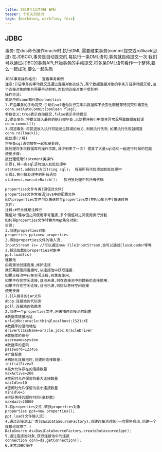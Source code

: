 ```yaml
---
title: 2019年11月9日 日报 
teaser: 十多天的努力
tags: [markdown, workflow, foss]
---
```

## JDBC
   事务:
	在dos命令操作oracle时,执行DML,需要结束事务(commit提交或rollback回退)
	在JDBC中,事务是自动提交的,每执行一条DML语句,事务就自动提交一次
	我们可以通过JDBC的事务API,开始事务的手动提交,将多条DML语句看作一个整体,要么一起成功,要么一起失败

	JDBC事务操作格式:  查看事务案例
	注意:开启事务的手动提交是通过连接对象按成的,某个数据连接对象的事务开启手动提交后,这个连接对象的事务需要手动控制,而其他连接对象不受影响
	操作方法:
	笔记中的conn都代表connection
	1.开启事务的手动提交:手动后sql语句执行完毕后数据库不会变化而是等待提交后再变化
	conn.setAutoCommit(boolean flag);
	参数含义:true表示自动提交,false表示手动提交
	2.提交事务:将提交放入最终的执行完毕处,以防程序执行中发生异常况导致数据库错误
	conn.commit();
	3.回退事务:将回退放入执行可能发生错误的地方,判断执行失败.如果执行失败就回退
	conn.rollback();
	批处理(了解)
	将多条sql语句放在一起批量处理,
	批处理将多次数据库的操作次数,减少到来了一次! 提高了大量sql语句一起还行时候的性能.
	使用步骤:
	批处理使用Statement类操作
	步骤1.将一条sql语句加入到批处理中
	statment.addBatch(String sql);  将是所有代码添加到批处理中
	步骤2.执行批处理中的所有语句
	statment.executeBatch();   执行批处理中的所有代码

	properties文件与类(键值对文件)
	properties文件常用语java中的配置文件
	因为properties文件可以快速的与properties类(在Map集合中)快速转换
	文件:
	注释:#开头就是注释行
	键值对:键与值之间使用等号连接,多个键值对之间使用换行分割
	如何将properties文件转换为Map集合对象:
	步骤:
	1.创建properties对象
	properties ppt=new properties
	2.得到properties文件的输入流,
	InputStream is= //可以通过new FileInputStream,也可以通过ClassLoader等等
	3.将流加载到properties对象中
	ppt.load(is)
	连接池
	由连接池创建连接,维护连接
	我们需要使用连接时,从连接池中获取连接.
	如果连接池中存在空闲连接,则拿去使用,
	如果不存在空闲连接,且池未满,则在连接池中创建新的连接使用.
	如果不存在空闲连接,且池已满,则排队等待空闲连接
	使用步骤
	1.引入相关的jar文件
	dbcp:连接池的代码库
	poll:连接池的依赖库
	2.创建一个properties文件,用来描述连接池的配置
	#数据库链接地址
	url=jdbc:oracle:thin@localhost:1521:XE
	#数据库的驱动地址
	driverClassName=oracle.jdbc.OracleDriver
	#数据库的账号
	username=system
	#数据库的密码
	password=123456
	#扩展配置
	#初始化连接池时,创建的连接数量:
	initialSize=5
	#最大允许存在的连接数量
	maxActive=200
	#空闲时允许保留的最大连接数量
	maxIdle=10
	#空闲时允许保留的最小连接数量
	minIdle=5
	#排队等待的超时时间(毫秒数)
	maxWait=20000
	3.将properties文件,转换properties对象
	properties ppt=new properties();
	ppt.load(文件输入流);
	4.通过连接池工厂类(BasiDataSourceFactory),创建连接池对象(一次程序启动,创建一个连接池就够了.)
	DataSource ds=BasiDataSourceFactory.createDatasource(ppt);
	5.通过连接池对象,获取连接池中的连接
	connection conn=ds.getConnection();
	6.正常JDBC操作